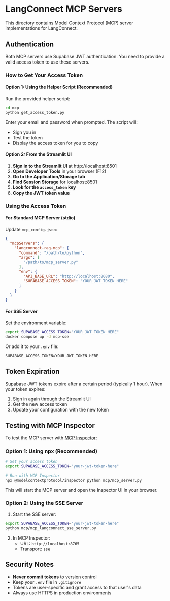 # LangConnect MCP Servers

This directory contains Model Context Protocol (MCP) server implementations for LangConnect.

## Authentication

Both MCP servers use Supabase JWT authentication. You need to provide a valid access token to use these servers.

### How to Get Your Access Token

#### Option 1: Using the Helper Script (Recommended)

Run the provided helper script:
```bash
cd mcp
python get_access_token.py
```

Enter your email and password when prompted. The script will:
- Sign you in
- Test the token
- Display the access token for you to copy

#### Option 2: From the Streamlit UI

1. **Sign in to the Streamlit UI** at http://localhost:8501
2. **Open Developer Tools** in your browser (F12)
3. **Go to the Application/Storage tab**
4. **Find Session Storage** for localhost:8501
5. **Look for the `access_token` key**
6. **Copy the JWT token value**

### Using the Access Token

#### For Standard MCP Server (stdio)

Update `mcp_config.json`:
```json
{
  "mcpServers": {
    "langconnect-rag-mcp": {
      "command": "/path/to/python",
      "args": [
        "/path/to/mcp_server.py"
      ],
      "env": {
        "API_BASE_URL": "http://localhost:8080",
        "SUPABASE_ACCESS_TOKEN": "YOUR_JWT_TOKEN_HERE"
      }
    }
  }
}
```

#### For SSE Server

Set the environment variable:
```bash
export SUPABASE_ACCESS_TOKEN="YOUR_JWT_TOKEN_HERE"
docker compose up -d mcp-sse
```

Or add it to your `.env` file:
```
SUPABASE_ACCESS_TOKEN=YOUR_JWT_TOKEN_HERE
```

## Token Expiration

Supabase JWT tokens expire after a certain period (typically 1 hour). When your token expires:

1. Sign in again through the Streamlit UI
2. Get the new access token
3. Update your configuration with the new token

## Testing with MCP Inspector

To test the MCP server with [MCP Inspector](https://github.com/modelcontextprotocol/inspector):

### Option 1: Using npx (Recommended)

```bash
# Set your access token
export SUPABASE_ACCESS_TOKEN="your-jwt-token-here"

# Run with MCP Inspector
npx @modelcontextprotocol/inspector python mcp/mcp_server.py
```

This will start the MCP server and open the Inspector UI in your browser.

### Option 2: Using the SSE Server

1. Start the SSE server:
```bash
export SUPABASE_ACCESS_TOKEN="your-jwt-token-here"
python mcp/mcp_langconnect_sse_server.py
```

2. In MCP Inspector:
   - URL: `http://localhost:8765`
   - Transport: `sse`

## Security Notes

- **Never commit tokens** to version control
- Keep your `.env` file in `.gitignore`
- Tokens are user-specific and grant access to that user's data
- Always use HTTPS in production environments